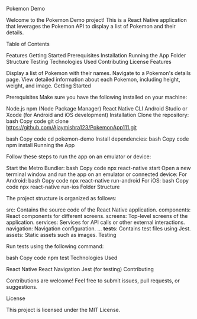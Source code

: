 Pokemon Demo

Welcome to the Pokemon Demo project! This is a React Native application that leverages the Pokemon API to display a list of Pokemon and their details.

Table of Contents

Features
Getting Started
Prerequisites
Installation
Running the App
Folder Structure
Testing
Technologies Used
Contributing
License
Features

Display a list of Pokemon with their names.
Navigate to a Pokemon's details page.
View detailed information about each Pokemon, including height, weight, and image.
Getting Started

Prerequisites
Make sure you have the following installed on your machine:

Node.js
npm (Node Package Manager)
React Native CLI
Android Studio or Xcode (for Android and iOS development)
Installation
Clone the repository:
bash
Copy code
git clone https://github.com/Ajaymishra123/PokemonApp111.git
 
bash
Copy code
cd pokemon-demo
Install dependencies:
bash
Copy code
npm install
Running the App

Follow these steps to run the app on an emulator or device:

Start the Metro Bundler:
bash
Copy code
npx react-native start
Open a new terminal window and run the app on an emulator or connected device:
For Android:
bash
Copy code
npx react-native run-android
For iOS:
bash
Copy code
npx react-native run-ios
Folder Structure

The project structure is organized as follows:

src: Contains the source code of the React Native application.
components: React components for different screens.
screens: Top-level screens of the application.
services: Services for API calls or other external interactions.
navigation: Navigation configuration.
...
__tests__: Contains test files using Jest.
assets: Static assets such as images.
Testing

Run tests using the following command:

bash
Copy code
npm test
Technologies Used

React Native
React Navigation
Jest (for testing)
Contributing

Contributions are welcome! Feel free to submit issues, pull requests, or suggestions.

License

This project is licensed under the MIT License.